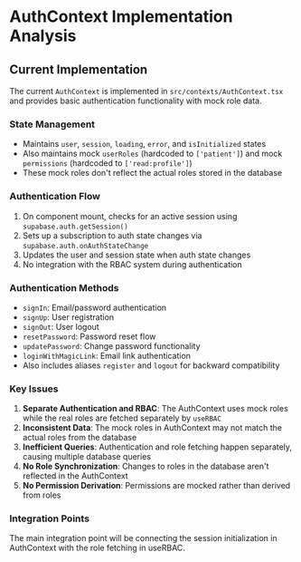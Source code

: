 
# AuthContext Implementation Analysis

## Current Implementation

The current `AuthContext` is implemented in `src/contexts/AuthContext.tsx` and provides basic authentication functionality with mock role data.

### State Management
- Maintains `user`, `session`, `loading`, `error`, and `isInitialized` states
- Also maintains mock `userRoles` (hardcoded to `['patient']`) and mock `permissions` (hardcoded to `['read:profile']`)
- These mock roles don't reflect the actual roles stored in the database

### Authentication Flow
1. On component mount, checks for an active session using `supabase.auth.getSession()`
2. Sets up a subscription to auth state changes via `supabase.auth.onAuthStateChange`
3. Updates the user and session state when auth state changes
4. No integration with the RBAC system during authentication

### Authentication Methods
- `signIn`: Email/password authentication
- `signUp`: User registration
- `signOut`: User logout
- `resetPassword`: Password reset flow
- `updatePassword`: Change password functionality
- `loginWithMagicLink`: Email link authentication
- Also includes aliases `register` and `logout` for backward compatibility

### Key Issues
1. **Separate Authentication and RBAC**: The AuthContext uses mock roles while the real roles are fetched separately by `useRBAC`
2. **Inconsistent Data**: The mock roles in AuthContext may not match the actual roles from the database
3. **Inefficient Queries**: Authentication and role fetching happen separately, causing multiple database queries
4. **No Role Synchronization**: Changes to roles in the database aren't reflected in the AuthContext
5. **No Permission Derivation**: Permissions are mocked rather than derived from roles

### Integration Points
The main integration point will be connecting the session initialization in AuthContext with the role fetching in useRBAC.
